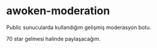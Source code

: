 # awoken-moderation
Public sunucularda kullandığım gelişmiş moderasyon botu. 

70 star gelmesi halinde paylaşacağım.

